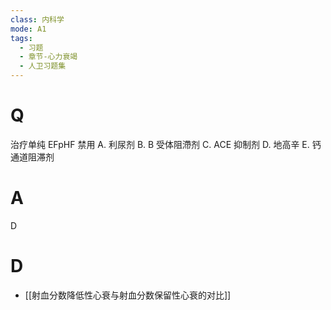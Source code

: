 ```yaml
---
class: 内科学
mode: A1
tags:
  - 习题
  - 章节-心力衰竭
  - 人卫习题集
---
```


# Q
治疗单纯 EFpHF 禁用
A. 利尿剂 B. B 受体阻滯剂 C. ACE 抑制剂
D. 地高辛 E. 钙通道阻滞剂
# A
D
# D
- [[射血分数降低性心衰与射血分数保留性心衰的对比]]
